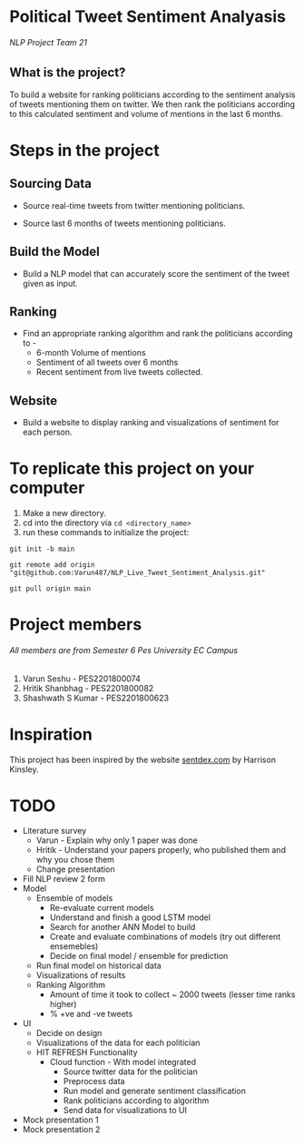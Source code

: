 # Political Tweet Sentiment Analyasis
###### NLP Project Team 21

## What is the project?

To build a website for ranking politicians according to the sentiment analysis of tweets mentioning them on twitter. We then rank the politicians according to this calculated sentiment and volume of mentions in the last 6 months.

# Steps in the project

## Sourcing Data

* Source real-time tweets from twitter mentioning politicians.

* Source last 6 months of tweets mentioning politicians.

## Build the Model

* Build a NLP model that can accurately score the sentiment of the tweet given as input.

## Ranking

* Find an appropriate ranking algorithm and rank the politicians according to -
	* 6-month Volume of mentions
	* Sentiment of all tweets over 6 months
	* Recent sentiment from live tweets collected.

## Website

* Build a website to display ranking and visualizations of sentiment for each person.

# To replicate this project on your computer

1. Make a new directory.
2. cd into the directory via `cd <directory_name>` 
3. run these commands to initialize the project: 
```
git init -b main

git remote add origin "git@github.com:Varun487/NLP_Live_Tweet_Sentiment_Analysis.git"

git pull origin main
```

# Project members
###### All members are from Semester 6  Pes University EC Campus
1. Varun Seshu - PES2201800074
2. Hritik Shanbhag - PES2201800082
3. Shashwath S Kumar - PES2201800623

# Inspiration

This project has been inspired by the website [sentdex.com](http://sentdex.com/political-analysis/us-politicians/) by Harrison Kinsley.


# TODO
- Literature survey
	- Varun - Explain why only 1 paper was done
	- Hritik - Understand your papers properly, who published them and why you chose them
	- Change presentation
- Fill NLP review 2 form
- Model
	- Ensemble of models
		- Re-evaluate current models
		- Understand and finish a good LSTM model
		- Search for another ANN Model to build
		- Create and evaluate combinations of models (try out different ensemebles) 
		- Decide on final model / ensemble for prediction
	- Run final model on historical data 
	- Visualizations of results
	- Ranking Algorithm 
		- Amount of time it took to collect ~ 2000 tweets (lesser time ranks higher)
		- % +ve and -ve tweets
- UI
	- Decide on design 
	- Visualizations of the data for each politician 
	- HIT REFRESH Functionality 
		- Cloud function - With model integrated 
			- Source twitter data for the politician
			- Preprocess data 
			- Run model and generate sentiment classification 
			- Rank politicians according to algorithm 
			- Send data for visualizations to UI 
- Mock presentation 1
- Mock presentation 2
